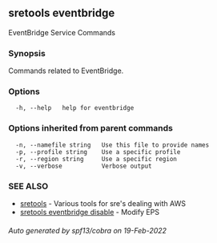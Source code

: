 ## sretools eventbridge

EventBridge Service Commands

### Synopsis

Commands related to EventBridge.

### Options

```
  -h, --help   help for eventbridge
```

### Options inherited from parent commands

```
  -n, --namefile string   Use this file to provide names
  -p, --profile string    Use a specific profile
  -r, --region string     Use a specific region
  -v, --verbose           Verbose output
```

### SEE ALSO

* [sretools](sretools.md)	 - Various tools for sre's dealing with AWS
* [sretools eventbridge disable](sretools_eventbridge_disable.md)	 - Modify EPS

###### Auto generated by spf13/cobra on 19-Feb-2022
